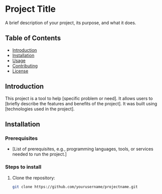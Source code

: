 # Project Title

A brief description of your project, its purpose, and what it does.

## Table of Contents

- [Introduction](#introduction)
- [Installation](#installation)
- [Usage](#usage)
- [Contributing](#contributing)
- [License](#license)

## Introduction

This project is a tool to help [specific problem or need]. It allows users to [briefly describe the features and benefits of the project]. It was built using [technologies used in the project].

## Installation

### Prerequisites

- [List of prerequisites, e.g., programming languages, tools, or services needed to run the project.]

### Steps to install

1. Clone the repository:
   ```bash
   git clone https://github.com/yourusername/projectname.git

